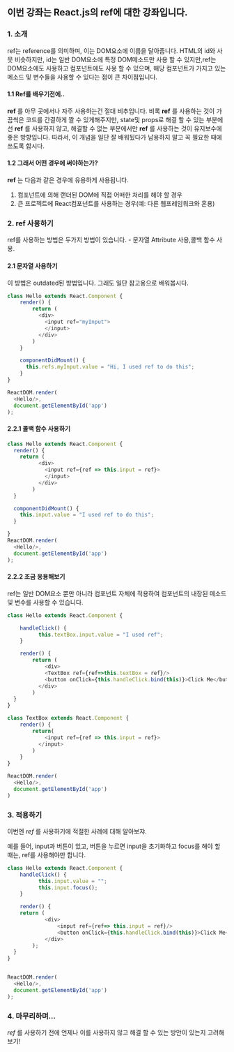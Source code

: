 ## 이번 강좌는 React.js의 ref에 대한 강좌입니다.

### 1. 소개
ref는 reference를 의미하며, 이는 DOM요소에 이름을 달아줍니다.
HTML의 id와 사뭇 비슷하지만, id는 일반 DOM요소에 특정 DOM메소드만 사용 할 수 있지만,ref는 DOM요소에도 사용하고 컴포넌트에도 사용 할 수 있으며, 해당 컴포넌트가 가지고 있는 메소드 및 변수들을 사용할 수 있다는 점이 큰 차이점입니다.

#### 1.1 Ref를 배우기전에..
**ref** 를 아무 곳에서나 자주 사용하는건 절대 비추입니다.
비록 **ref** 를 사용하는 것이 가끔씩은 코드를 간결하게 짤 수 있게해주지만, state및 props로 해결 할 수 있는 부분에선 **ref** 를 사용하지 않고, 해결할 수 없는 부분에서만 **ref** 를 사용하는 것이 유지보수에 좋은 방향입니다.
따라서, 이 개념을 일단 잘 배워뒸다가 남용하지 말고 꼭 필요한 때에 쓰도록 합시다.

#### 1.2 그래서 어떤 경우에 써야하는가?

**ref** 는 다음과 같은 경우에 유용하게 사용됩니다.
  1. 컴포넌트에 의해 랜더된 DOM에 직접 어떠한 처리를 해야 할 경우
  2. 큰 프로젝트에 React컴포넌트를 사용하는 경우(예: 다른 웹프레임워크와 혼용)

### 2. ref 사용하기
ref를 사용하는 방법은 두가지 방법이 있습니다. - 문자열 Attribute 사용,콜백 함수 사용.

#### 2.1 문자열 사용하기
이 방법은 outdated된 방법입니다. 그래도 일단 참고용으로 배워봅시다.
```javascript
class Hello extends React.Component {
    render() {
        return (
          <div>
            <input ref="myInput">
            </input>
          </div>
        )
    }

    componentDidMount() {
      this.refs.myInput.value = "Hi, I used ref to do this";
    }
}

ReactDOM.render(
  <Hello/>,
  document.getElementById('app')
);
```
#### 2.2.1 콜백 함수 사용하기
```javascript
class Hello extends React.Component {
  render() {
  	return (
    	  <div>
      	    <input ref={ref => this.input = ref}>
            </input>
          </div>
        )
  }

  componentDidMount() {
  	this.input.value = "I used ref to do this";
  }

}
ReactDOM.render(
  <Hello/>,
  document.getElementById('app')
);
```

#### 2.2.2 조금 응용해보기
ref는 일반 DOM요소 뿐만 아니라 컴포넌트 자체에 적용하여 컴포넌트의 내장된 메소드 및 변수를 사용할 수 있습니다.
```javascript
class Hello extends React.Component {

    handleClick() {
    	  this.textBox.input.value = "I used ref";
    }

    render() {
  	    return (
    	    <div>
      	    <TextBox ref={ref=>this.textBox = ref}/>
            <button onClick={this.handleClick.bind(this)}>Click Me</button>
          </div>
        )
  }
}

class TextBox extends React.Component {
    render() {
        return(
        	<input ref={ref => this.input = ref}>
          </input>
        )
    }
}

ReactDOM.render(
  <Hello/>,
  document.getElementById('app')
)
```

### 3. 적용하기
이번엔 *ref* 를 사용하기에 적절한 사례에 대해 알아보쟈.

예를 들어, input과 버튼이 있고, 버튼을 누르면 input을 초기화하고 focus를 해야 할 때는, ref를 사용해야만 합니다.
```javascript
class Hello extends React.Component {
    handleClick() {
    	  this.input.value = "";
          this.input.focus();
    }

    render() {
  	return (
    	    <div>
      	        <input ref={ref=> this.input = ref}/>
                <button onClick={this.handleClick.bind(this)}>Click Me</button>
            </div>
        );        
  }
}


ReactDOM.render(
  <Hello/>,
  document.getElementById('app')
);
```

### 4. 마무리하며...
*ref* 를 사용하기 전에 언제나 이를 사용하지 않고 해결 할 수 있는 방안이 있는지 고려해보기!

